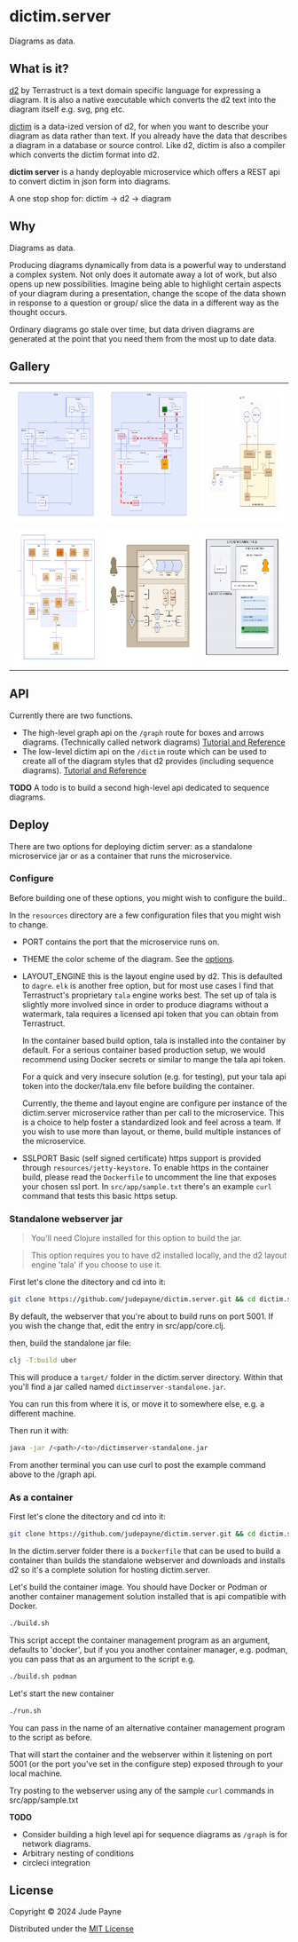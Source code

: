 # dictim.server
Diagrams as data.

## What is it?

[d2](https://github.com/terrastruct/d2) by Terrastruct is a text domain specific language for expressing a diagram. It is also a native executable which converts the d2 text into the diagram itself e.g. svg, png etc.

[dictim](https://github.com/judepayne/dictim) is a data-ized version of d2, for when you want to describe your diagram as data rather than text. If you already have the data that describes a diagram in a database or source control. Like d2, dictim is also a compiler which converts the dictim format into d2.

**dictim server** is a handy deployable microservice which offers a REST api to convert dictim in json form into diagrams.

A one stop shop for:    dictim -> d2 -> diagram


## Why

Diagrams as data.

Producing diagrams dynamically from data is a powerful way to understand a complex system. Not only does it automate away a lot of work, but also opens up new possibilities. Imagine being able to highlight certain aspects of your diagram during a presentation, change the scope of the data shown in response to a question or group/ slice the data in a different way as the thought occurs.

Ordinary diagrams go stale over time, but data driven diagrams are generated at the point that you need them from the most up to date data.


## Gallery

<table style="float:middle">
  <tr>
    <td><img src="images/gallery1.svg" width=250 height=250></td>
    <td><img src="images/gallery2.svg" width=250 height=250></td>
    <td><img src="images/gallery3.svg" width=250 height=250></td>
  </tr>
  <tr>
    <td><img src="images/gallery6.svg" width=250 height=250></td>
    <td><img src="images/gallery8.png" width=250 height=250></td>
    <td><img src="images/gallery7.svg" width=250 height=250></td>
  </tr>
</table>


## API

Currently there are two functions.
- The high-level graph api on the `/graph` route for boxes and arrows diagrams. (Technically called network diagrams) [Tutorial and Reference](graph_ref.md)
- The low-level dictim api on the `/dictim` route which can be used to create all of the diagram styles that d2 provides (including sequence diagrams). [Tutorial and Reference](dictim_ref.md)


**TODO** A todo is to build a second high-level api dedicated to sequence diagrams.


## Deploy

There are two options for deploying dictim server: as a standalone microservice jar or as a container that runs the microservice.

### Configure

Before building one of these options, you might wish to configure the build..

In the `resources` directory are a few configuration files that you might wish to change.

- PORT contains the port that the microservice runs on.

- THEME the color scheme of the diagram. See the [options](https://d2lang.com/tour/themes/).

- LAYOUT_ENGINE this is the layout engine used by d2. This is defaulted to `dagre`. `elk` is another free option, but for most use cases I find that Terrastruct's proprietary `tala` engine works best. The set up of tala is slightly more involved since in order to produce diagrams without a watermark, tala requires a licensed api token that you can obtain from Terrastruct.

    In the container based build option, tala is installed into the container by default. For a serious container based production setup, we would recommend using Docker secrets or similar to mange the tala api token.

    For a quick and very insecure solution (e.g. for testing), put your tala api token into the docker/tala.env file before building the container.

    Currently, the theme and layout engine are configure per instance of the dictim.server microservice rather than per call to the microservice. This is a choice to help foster a standardized look and feel across a team. If you wish to use more than layout, or theme, build multiple instances of the microservice.

- SSLPORT Basic (self signed certificate) https support is provided through `resources/jetty-keystore`. To enable https in the container build, please read the `Dockerfile` to uncomment the line that exposes your chosen ssl port. In `src/app/sample.txt` there's an example `curl` command that tests this basic https setup.

### Standalone webserver jar

  > You'll need Clojure installed for this option to build the jar.

  > This option requires you to have d2 installed locally, and the d2 layout engine 'tala' if you choose to use it.

First let's clone the ditectory and cd into it:

```bash
git clone https://github.com/judepayne/dictim.server.git && cd dictim.server
```

By default, the webserver that you're about to build runs on port 5001. If you wish the change that, edit the entry in src/app/core.clj.

then, build the standalone jar file:

```bash
clj -T:build uber
```

This will produce a `target/` folder in the dictim.server directory. Within that you'll find a jar called named `dictimserver-standalone.jar`.

You can run this from where it is, or move it to somewhere else, e.g. a different machine.

Then run it with:

```bash
java -jar /<path>/<to>/dictimserver-standalone.jar
```

From another terminal you can use curl to post the example command above to the /graph api.


### As a container

First let's clone the ditectory and cd into it:

```bash
git clone https://github.com/judepayne/dictim.server.git && cd dictim.server
```

In the dictim.server folder there is a `Dockerfile` that can be used to build a container than builds the standalone webserver and downloads and installs d2 so it's a complete solution for hosting dictim.server.

Let's build the container image. You should have Docker or Podman or another container management solution installed that is api compatible with Docker.

```bash
./build.sh
```

This script accept the container management program as an argument, defaults to 'docker', but if you you another container manager, e.g. podman, you can pass that as an argument to the script e.g.

```bash
./build.sh podman
```


Let's start the new container

```bash
./run.sh
```

You can pass in the name of an alternative container management program to the script as before.

That will start the container and the webserver within it listening on port 5001 (or the port you've set in the configure step) exposed through to your local machine.

Try posting to the webserver using any of the sample `curl` commands in src/app/sample.txt


**TODO**
- Consider building a high level api for sequence diagrams as `/graph` is for network diagrams.
- Arbitrary nesting of conditions
- circleci integration


## License

Copyright © 2024 Jude Payne

Distributed under the [MIT License](http://opensource.org/licenses/MIT)